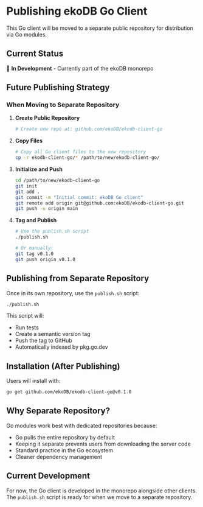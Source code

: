 # Publishing ekoDB Go Client

This Go client will be moved to a separate public repository for distribution
via Go modules.

## Current Status

🚧 **In Development** - Currently part of the ekoDB monorepo

## Future Publishing Strategy

### When Moving to Separate Repository

1. **Create Public Repository**

   ```bash
   # Create new repo at: github.com/ekoDB/ekodb-client-go
   ```

2. **Copy Files**

   ```bash
   # Copy all Go client files to the new repository
   cp -r ekodb-client-go/* /path/to/new/ekodb-client-go/
   ```

3. **Initialize and Push**

   ```bash
   cd /path/to/new/ekodb-client-go
   git init
   git add .
   git commit -m "Initial commit: ekoDB Go client"
   git remote add origin git@github.com:ekoDB/ekodb-client-go.git
   git push -u origin main
   ```

4. **Tag and Publish**

   ```bash
   # Use the publish.sh script
   ./publish.sh

   # Or manually:
   git tag v0.1.0
   git push origin v0.1.0
   ```

## Publishing from Separate Repository

Once in its own repository, use the `publish.sh` script:

```bash
./publish.sh
```

This script will:

- Run tests
- Create a semantic version tag
- Push the tag to GitHub
- Automatically indexed by pkg.go.dev

## Installation (After Publishing)

Users will install with:

```bash
go get github.com/ekoDB/ekodb-client-go@v0.1.0
```

## Why Separate Repository?

Go modules work best with dedicated repositories because:

- Go pulls the entire repository by default
- Keeping it separate prevents users from downloading the server code
- Standard practice in the Go ecosystem
- Cleaner dependency management

## Current Development

For now, the Go client is developed in the monorepo alongside other clients. The
`publish.sh` script is ready for when we move to a separate repository.
